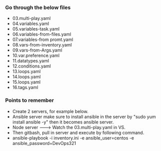 ### Go through the below files
- 03.multi-play.yaml
- 04.variables.yaml 
- 05.variables-task.yaml
- 06.variables-from-files.yaml
- 07.variables-from promt.yaml
- 08.vars-from-inventory.yaml
- 09.vars-from-Args.yaml
- 10.var.preference.yaml
- 11.datatypes.yaml
- 12.conditions.yaml
- 13.loops.yaml
- 14.loops.yaml
- 15.loops.yaml
- 16.tags.yaml

### Points to remember
- Create 2 servers, for example below.
- Ansible server make sure to install ansible in the server by "sudo yum install ansible -y" then it becomes
  ansible server.
- Node server ---> Watch the 03.multi-play.yaml in VS.
- Then gitbash, pull in server and execute by following command.
- ansible-playbook -i inventory.ini -e ansible_user=centos -e ansible_password=DevOps321
  <playbook-name>
